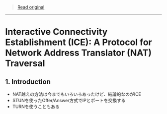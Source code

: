 > [Read original](../md/rfc8445.md)

---

#  Interactive Connectivity Establishment (ICE): A Protocol for Network Address Translator (NAT) Traversal

## 1. Introduction

- NAT越えの方法は今までもいろいろあったけど、結論的なのがICE
- STUNを使ったOffer/Answer方式でIPとポートを交換する
- TURNを使うこともある